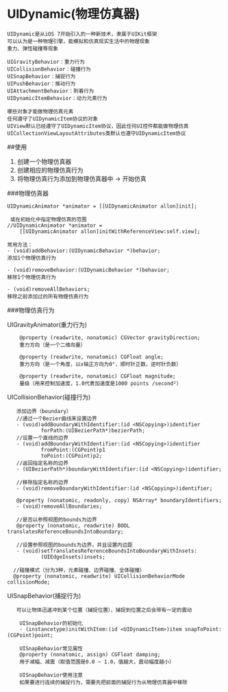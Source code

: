 # UIDynamic(物理仿真器)

<!-- create time: 2014-11-05 21:49:19  -->

    UIDynamic是从iOS 7开始引入的一种新技术，隶属于UIKit框架
    可以认为是一种物理引擎，能模拟和仿真现实生活中的物理现象
    重力、弹性碰撞等现象
    
    UIGravityBehavior：重力行为
    UICollisionBehavior：碰撞行为
    UISnapBehavior：捕捉行为
    UIPushBehavior：推动行为
    UIAttachmentBehavior：附着行为
    UIDynamicItemBehavior：动力元素行为
    
    哪些对象才能做物理仿真元素
    任何遵守了UIDynamicItem协议的对象
    UIView默认已经遵守了UIDynamicItem协议，因此任何UI控件都能做物理仿真
    UICollectionViewLayoutAttributes类默认也遵守UIDynamicItem协议
    
    
##使用

   1. 创建一个物理仿真器
   2. 创建相应的物理仿真行为
   3. 将物理仿真行为添加到物理仿真器中 -> 开始仿真 
   
   
   
   
###物理仿真器

    UIDynamicAnimator *animator = [[UIDynamicAnimator allon]init];
    
     或在初始化中指定物理仿真的范围
    //UIDynamicAnimator *animator = 
        [[UIDynamicAnimator allon]initWithReferenceView:self.view];
        
    常用方法： 
    - (void)addBehavior:(UIDynamicBehavior *)behavior;
    添加1个物理仿真行为
    
    - (void)removeBehavior:(UIDynamicBehavior *)behavior;
    移除1个物理仿真行为
    
    - (void)removeAllBehaviors;
    移除之前添加过的所有物理仿真行为
        
###物理仿真行为

   UIGravityAnimator(重力行为)
   
        @property (readwrite, nonatomic) CGVector gravityDirection;
        重力方向（是一个二维向量）

        @property (readwrite, nonatomic) CGFloat angle;
        重力方向（是一个角度，以x轴正方向为0°，顺时针正数，逆时针负数）
        
        @property (readwrite, nonatomic) CGFloat magnitude;
        量级（用来控制加速度，1.0代表加速度是1000 points /second²）
   
   UICollisionBehavior(碰撞行为)
       
       添加边界（boundary）
       //通过一个Bezier曲线来设置边界
       - (void)addBoundaryWithIdentifier:(id <NSCopying>)identifier 
               forPath:(UIBezierPath*)bezierPath;
       //设置一个直线的边界
       - (void)addBoundaryWithIdentifier:(id <NSCopying>)identifier 
               fromPoint:(CGPoint)p1 
               toPoint:(CGPoint)p2;
       //返回指定名称的边界
       - (UIBezierPath*)boundaryWithIdentifier:(id <NSCopying>)identifier;
       
       //移除指定名称的边界
       - (void)removeBoundaryWithIdentifier:(id <NSCopying>)identifier;
       
       @property (nonatomic, readonly, copy) NSArray* boundaryIdentifiers;
       - (void)removeAllBoundaries;
       
       //是否以参照视图的bounds为边界
       @property (nonatomic, readwrite) BOOL translatesReferenceBoundsIntoBoundary;
    
       //设置参照视图的bounds为边界，并且设置内边距
       - (void)setTranslatesReferenceBoundsIntoBoundaryWithInsets:    
               (UIEdgeInsets)insets;

      //碰撞模式（分为3种，元素碰撞、边界碰撞、全体碰撞）
      @property (nonatomic, readwrite) UICollisionBehaviorMode collisionMode;


   
   UISnapBehavior(捕捉行为)
   
       可以让物体迅速冲到某个位置（捕捉位置），捕捉到位置之后会带有一定的震动

        UISnapBehavior的初始化
        - (instancetype)initWithItem:(id <UIDynamicItem>)item snapToPoint:(CGPoint)point;
        
        UISnapBehavior常见属性
        @property (nonatomic, assign) CGFloat damping;
        用于减幅、减震（取值范围是0.0 ~ 1.0，值越大，震动幅度越小）
        
        UISnapBehavior使用注意
        如果要进行连续的捕捉行为，需要先把前面的捕捉行为从物理仿真器中移除
        

